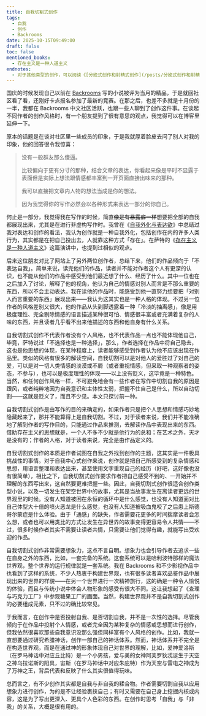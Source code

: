 ```yaml
---
title: 自我切割式创作
tags:
  - 自我
  - 创作
  - Backrooms
date: 2025-10-15T09:49:00
draft: false
toc: false
mentioned_books:
  - 存在主义是一种人道主义
endnotes:
  - 对于其他类型的创作，可以阅读《[分娩式创作和射精式创作](/posts/分娩式创作和射精式创作/)》
---
```


国庆的时候发现自己以前在 [Backrooms](https://backrooms-wiki-cn.wikidot.com) 写的小说被评为当月的精品，于是就回社区看了看，还刚好卡点报名参加了最新的竞赛。在那之后，也差不多就是十月份的一半，我都在 Backrooms 中文社区活跃，也跟一些人聊到了创作这件事。在谈起不同作者的创作风格时，有一个朋友提到了很有意思的观点，我觉得可以在博客里延伸一下。<!--more-->

原本的话题是在谈对社区里一些成员的印象，于是我就厚着脸皮去问了别人对我的印象，他的回答很令我惊喜：

> 没有一般群友那么傻逼。
> 
> 比较偏向于更有分寸的那种，结合文章的表达，你看起来像是平时不显露于表面但是实际上想法跟情感都丰富到一开页面直接出味来的那种。
> 
> 我可以直接把文章内人物的想法当成是你的想法。
> 
> 因为我觉得你的写作必然会以各种形式来表达一部分的你自己。

何止是一部分，我觉得我在写作的时候，简直~~像是有暴露癖一样~~想要把全部的自我都展现出来，尤其是在进行非虚构写作时。我曾在《[自我外化与表达欲](/posts/自我外化与表达欲/)》中总结过我对表达和创作的看法，我认为创作就是一种自我外化，包括创作在内的许多人类行为，其实都是在把自己投出去，人就靠这种方式「存在」。在萨特的《[存在主义是一种人道主义](/library/2025/存在主义是一种人道主义)》这篇演讲中，也提到过相似的观点。

后来这位朋友对比了网站上了另外两位创作者，总结下来，他们的作品倾向于「不表达自我」。简单来说，读完他们的作品，读者并不能对作者这个人有更深的认识，也不能从他们的作品中感受到他们最近想了什么、经历了什么。其中一位也在之后加入了讨论，解释了他的视角，他认为自己的情感对别人而言是不那么重要的东西，所以不会主动表达。我在读他的作品时，能感受到他一直努力想要把「对别人而言重要的东西」展现出来——我认为这其实也是一种人格的体现。不过另一位作者的风格差别又很大，他的作品从头到脚透露着一种「冷淡的抽离感」，像是用极度理性、完全剔除情感的语言描述某种很可怕、情感很丰富或者充满着复杂的人味的东西，并且读者几乎看不出来他描述的东西和他自身有什么关系。

自我切割式创作不代表作者没有个人风格，也不代表作品一点也不能体现他自己，毕竟，萨特说过「不选择也是一种选择」，那么，作者选择在作品中将自己隐去，这也是他思想的体现，在某种程度上，读者能够感受到作者认为他不应该出现在作品里。类似的风格有很多的解读空间，自我切割可以是对他人的爱胜过了对自己的爱，可以是对一切人类情感的淡漠或不屑（或者重视情感，但采取一种观察者的姿态，不参与），也可以是极度理性的体现——以上没有贬义，这毕竟是一种特色。当然，和任何创作风格一样，不可避免地会有一些作者在写作中切割自我的原因是跟风，或者纯粹地因为自我意识和主体性太弱，把握不住自己是什么，所以自动切割——这就是贬义了，而且不少见。本文只探讨前一种。

自我切割式创作是由写作的目的来确定的，如果作者只是把个人思想和情感巧妙地隐藏起来了，那并不能算得上是自我切割。不过，对于读者来说，我们并不能准确地了解到作者的写作目的，只能通过作品来推测，去解读作品中表现出来的东西。借助存在主义的思想就是，一个人不多不少就是他行为的总和；在艺术之外，天才是没有的；作者的人格，对于读者来说，完全是由作品定义的。

自我切割式创作的本质是作者试图在自我之外找到创作的主题，这其实是一件极具挑战性的事情。对于自我中心式创作来说，创作就是把自己所感受到的复杂情感和思想，用语言整理和表达出来，甚至使用文字重现自己的经历（好吧，这好像也没有很简单），相比之下，自我切割式创作要求作者把自己感受不到的、一开始并不理解的东西写出来，这自然要更难把握一些。因此，自我切割式创作很适合创作类型小说，以及一切发生在架空世界中的故事，尤其是当故事发生在离读者更远的世界观里的时候。没有人知道被困在永恒的循环中是什么感觉，也没有人知道面对比自己体型大十倍的喷火恶龙是什么感觉，也没有人知道被吸血鬼咬了之后患上斯德哥尔蒙症是什么体验。由于「通感」的缺失，作者需要花更多的时间揣摩读者会怎么想，或者也可以用类比的方式让发生在异世界的故事变得更容易令人共情——不过，很多时候作者其实不需要让读者共情，只需要让他们觉得有趣，就能写出受欢迎的作品。

自我切割式创作非常需要想象力，这点不言自明。想象力也会引导作者去追求一些在自身之外的东西，比如，一套完备的系统。这套系统可以是哈利波特那样的魔法世界观，整个世界的运行规律就是一套系统。我在 Backrooms 和不少影视作品中也看到了这样的系统，不少人热衷于构建世界观，也有很多读者喜欢品鉴作品中展现出来的世界的样貌——在另一个世界进行一次精神旅行，这的确是一种令人愉悦的体验，而且与传统小说中体会人物形象的感受有很大不同。这让我想起了《查理与巧克力工厂》中参观糖果工厂的画面。当然，构建世界观并不是自我切割式创作的必要组成元素，只不过的确比较常见。

于我而言，在创作中是否投射自我、是否切割自我，并不是一次性的选择。尽管我倾向于在作品中投射个人情感，或者完全因为某种复杂的情感或思想而进行创作，但我依然很喜欢那些自我意识没那么强但同样富有个人风格的创作。比如，我就一直想要通过研究希腊神话，创作一部自己的神话体系。然而，神话体系并不完全是在构造世界观，而是在通过神的形象体现自己对世界的理解，比如，爱神爱洛斯（在罗马神话中对应丘比特）是一个小男孩，爱与美的女神阿芙罗狄忒诞生于天空之神乌拉诺斯的阳具，宙斯（在罗马神话中对应朱庇特）作为天空与雷电之神成为了万神之王，背后代表和反映了什么其实很值得玩味。

总而言之，有不少创作其实都是自我与非自我的糅合物。作者需要切割自我以应用想象力进行创作，为的是不让经验裹挟自己；有时又需要在自己身上挖掘内核或内容，这是为了写出更深入、更具个人色彩的东西。在创作时思考「自我」与「非我」的关系，大概是很有用的。
